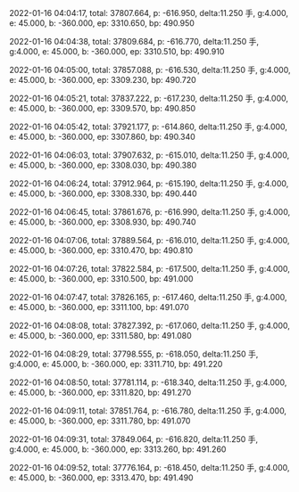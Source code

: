 2022-01-16 04:04:17, total: 37807.664, p: -616.950, delta:11.250 手, g:4.000, e: 45.000, b: -360.000, ep: 3310.650, bp: 490.950

2022-01-16 04:04:38, total: 37809.684, p: -616.770, delta:11.250 手, g:4.000, e: 45.000, b: -360.000, ep: 3310.510, bp: 490.910

2022-01-16 04:05:00, total: 37857.088, p: -616.530, delta:11.250 手, g:4.000, e: 45.000, b: -360.000, ep: 3309.230, bp: 490.720

2022-01-16 04:05:21, total: 37837.222, p: -617.230, delta:11.250 手, g:4.000, e: 45.000, b: -360.000, ep: 3309.570, bp: 490.850

2022-01-16 04:05:42, total: 37921.177, p: -614.860, delta:11.250 手, g:4.000, e: 45.000, b: -360.000, ep: 3307.860, bp: 490.340

2022-01-16 04:06:03, total: 37907.632, p: -615.010, delta:11.250 手, g:4.000, e: 45.000, b: -360.000, ep: 3308.030, bp: 490.380

2022-01-16 04:06:24, total: 37912.964, p: -615.190, delta:11.250 手, g:4.000, e: 45.000, b: -360.000, ep: 3308.330, bp: 490.440

2022-01-16 04:06:45, total: 37861.676, p: -616.990, delta:11.250 手, g:4.000, e: 45.000, b: -360.000, ep: 3308.930, bp: 490.740

2022-01-16 04:07:06, total: 37889.564, p: -616.010, delta:11.250 手, g:4.000, e: 45.000, b: -360.000, ep: 3310.470, bp: 490.810

2022-01-16 04:07:26, total: 37822.584, p: -617.500, delta:11.250 手, g:4.000, e: 45.000, b: -360.000, ep: 3310.500, bp: 491.000

2022-01-16 04:07:47, total: 37826.165, p: -617.460, delta:11.250 手, g:4.000, e: 45.000, b: -360.000, ep: 3311.100, bp: 491.070

2022-01-16 04:08:08, total: 37827.392, p: -617.060, delta:11.250 手, g:4.000, e: 45.000, b: -360.000, ep: 3311.580, bp: 491.080

2022-01-16 04:08:29, total: 37798.555, p: -618.050, delta:11.250 手, g:4.000, e: 45.000, b: -360.000, ep: 3311.710, bp: 491.220

2022-01-16 04:08:50, total: 37781.114, p: -618.340, delta:11.250 手, g:4.000, e: 45.000, b: -360.000, ep: 3311.820, bp: 491.270

2022-01-16 04:09:11, total: 37851.764, p: -616.780, delta:11.250 手, g:4.000, e: 45.000, b: -360.000, ep: 3311.780, bp: 491.070

2022-01-16 04:09:31, total: 37849.064, p: -616.820, delta:11.250 手, g:4.000, e: 45.000, b: -360.000, ep: 3313.260, bp: 491.260

2022-01-16 04:09:52, total: 37776.164, p: -618.450, delta:11.250 手, g:4.000, e: 45.000, b: -360.000, ep: 3313.470, bp: 491.490